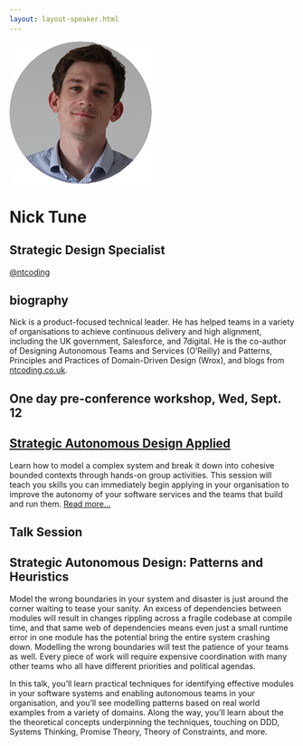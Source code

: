 ```yaml
---
layout: layout-speaker.html
---
```


<div class="container section featured-speaker">
  <div class="row">
    <div class="col-xs-12 col-sm-2 img-container">
      <img class="speaker-page-img" src="../img/speakers/Nick-Tune-ON.png">
    </div>
    <div class="col-xs-12 col-sm-10 copy-container">
    <h1 class="speaker-header">Nick Tune</h1>
    <h2 class="speaker-subtitle">Strategic Design Specialist</h2>
    <p class="copy"><a class="speaker-handle" href="https://twitter.com/ntcoding" target="_blank">@ntcoding</a></p>
    <h2 class="speaker-subheader"><strong>biography</strong></h2>
    <p class="copy">Nick is a product-focused technical leader. He has helped teams in a variety of organisations to achieve continuous delivery and high alignment, including the UK government, Salesforce, and 7digital. He is the co-author of Designing Autonomous Teams and Services (O’Reilly) and Patterns, Principles and Practices of Domain-Driven Design (Wrox), and blogs from <a href="http://ntcoding.co.uk">ntcoding.co.uk</a>.</p>
    <h2 class="speaker-subheader">One day pre-conference workshop, Wed, Sept. 12</h2>
    <h2 class="speaker-subheader"><a href="../workshops/strategic-autonomous-design-applied.html">Strategic Autonomous Design Applied</a></h2>
    <p class="copy">Learn how to model a complex system and break it down into cohesive bounded contexts through hands-on group activities. This session will teach you skills you can immediately begin applying in your organisation to improve the autonomy of your software services and the teams that build and run them.  <a href="../workshops/strategic-autonomous-design-applied.html">Read more...</a></p>
    <h2 class="speaker-subheader">Talk Session</h2>
    <h2 class="speaker-subheader gold">Strategic Autonomous Design: Patterns and Heuristics</h2>
    <p class="copy">Model the wrong boundaries in your system and disaster is just around the corner waiting to tease your sanity. An excess of dependencies between modules will result in changes rippling across a fragile codebase at compile time, and that same web of dependencies means even just a small runtime error in one module has the potential bring the entire system crashing down. Modelling the wrong boundaries will test the patience of your teams as well. Every piece of work will require expensive coordination with many other teams who all have different priorities and political agendas.</p>
    <p class="copy">In this talk, you’ll learn practical techniques for identifying effective modules in your software systems and enabling autonomous teams in your organisation, and you’ll see modelling patterns based on real world examples from a variety of domains. Along the way, you’ll learn about the the theoretical concepts underpinning the techniques, touching on DDD, Systems Thinking, Promise Theory, Theory of Constraints, and more.</p>
    <!--<a class="btn" href="https://ti.to/explore-ddd-conference/2017">Buy Tickets</a>-->
    </div>
  </div>
</div>